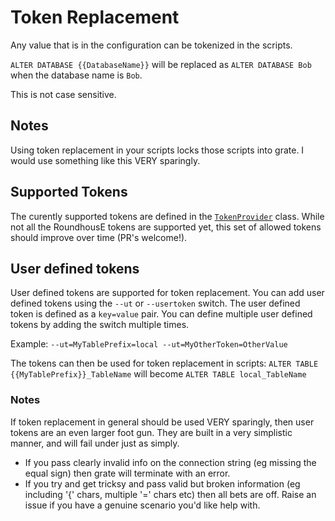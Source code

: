 # Token Replacement
Any value that is in the configuration can be tokenized in the scripts.

`ALTER DATABASE {{DatabaseName}}` will be replaced as `ALTER DATABASE Bob` when the database name is `Bob`.  

This is not case sensitive.

## Notes
Using token replacement in your scripts locks those scripts into grate. I would use something like this VERY sparingly.

## Supported Tokens
The curently supported tokens are defined in the [`TokenProvider`](../grate/Infrastructure/TokenProvider.cs) class.  While not all the RoundhousE tokens are supported yet, this set of allowed tokens should improve over time (PR's welcome!).
 
## User defined tokens
User defined tokens are supported for token replacement. You can add user defined tokens using the `--ut` or `--usertoken` switch. The user defined token is defined as a `key=value` pair. You can define multiple user defined tokens by adding the switch multiple times.

Example:
`--ut=MyTablePrefix=local --ut=MyOtherToken=OtherValue`

The tokens can then be used for token replacement in scripts:
`ALTER TABLE {{MyTablePrefix}}_TableName` will become `ALTER TABLE local_TableName`

### Notes
If token replacement in general should be used VERY sparingly, then user tokens are an even larger foot gun.  They are built in a very simplistic manner, and will fail under just as simply.

- If you pass clearly invalid info on the connection string (eg missing the equal sign) then grate will terminate with an error.
- If you try and get tricksy and pass valid but broken information (eg including '{' chars, multiple '=' chars etc) then all bets are off.  Raise an issue if you have a genuine scenario you'd like help with.
